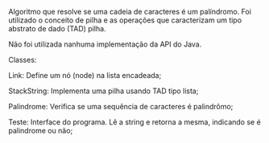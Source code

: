 Algoritmo que resolve se uma cadeia de caracteres é um palíndromo. Foi utilizado o conceito de pilha e as operações que caracterizam um tipo abstrato de dado (TAD) pilha.

Não foi utilizada nanhuma implementação da API do Java.

Classes:

Link: Define um nó (node) na lista encadeada;

StackString: Implementa uma pilha usando TAD tipo lista;

Palindrome: Verifica se uma sequência de caracteres é palindrômo;

Teste: Interface do programa. Lê a string e retorna a mesma, indicando se é palindrome ou não;
